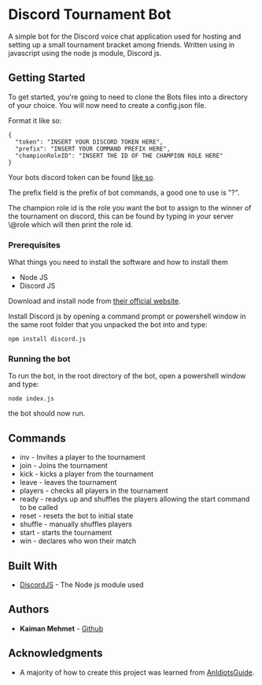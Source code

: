 # Discord Tournament Bot

A simple bot for the Discord voice chat application used for hosting and setting up a small tournament bracket among friends. Written using in javascript using the node js module, Discord js.

## Getting Started

To get started, you're going to need to clone the Bots files into a directory of your choice. You will now need to create a config.json file.

Format it like so:

```
{
  "token": "INSERT YOUR DISCORD TOKEN HERE",
  "prefix": "INSERT YOUR COMMAND PREFIX HERE",
  "championRoleID": "INSERT THE ID OF THE CHAMPION ROLE HERE"
}
```

Your bots discord token can be found [like so](https://github.com/reactiflux/discord-irc/wiki/Creating-a-discord-bot-&-getting-a-token).

The prefix field is the prefix of bot commands, a good one to use is "?".

The champion role id is the role you want the bot to assign to the winner of the tournament on discord, this can be found by typing in your server \\@role which will then print the role id.

### Prerequisites

What things you need to install the software and how to install them

* Node JS
* Discord JS

Download and install node from [their official website](https://nodejs.org/en/download/).

Install Discord js by opening a command prompt or powershell window in the same root folder that you unpacked the bot into and type:
```
npm install discord.js
```
### Running the bot

To run the bot, in the root directory of the bot, open a powershell window and type:

```
node index.js
```

the bot should now run.

## Commands

* inv - Invites a player to the tournament
* join - Joins the tournament
* kick - kicks a player from the tournament
* leave - leaves the tournament
* players - checks all players in the tournament
* ready - readys up and shuffles the players allowing the start command to be called
* reset - resets the bot to initial state
* shuffle - manually shuffles players
* start - starts the tournament
* win - declares who won their match

## Built With

* [DiscordJS](http://www.dropwizard.io/1.0.2/docs/) - The Node js module used

## Authors

* **Kaiman Mehmet** - [Github](https://github.com/KaimanM)

## Acknowledgments

* A majority of how to create this project was learned from [AnIdiotsGuide](https://anidiots.guide/).
